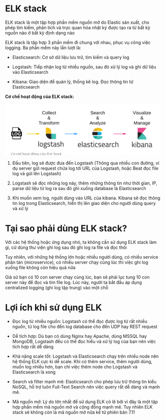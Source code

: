 # ELK stack

ELK stack là một tập hợp phần mềm nguồn mở do Elastic sản xuất, cho phép tìm kiếm, phân tích và trực quan hóa nhật ký được tạo ra từ bất kỳ nguồn nào ở bất kỳ định dạng nào

ELK stack là tập hợp 3 phần mềm đi chung với nhau, phục vụ công việc logging. Ba phần mềm này lần lượt là:

- Elasticsearch: Cơ sở dữ liệu lưu trữ, tìm kiếm và query log

- Logstash: Tiếp nhận log từ nhiều nguồn, sau đó xử lý log và ghi dữ liệu vào Elasticsearch

- Kibana: Giao diện để quản lý, thống kê log. Đọc thông tin từ Elasticsearch

**Cơ chế hoạt động của ELK stack:**

![](/ELK_stack/images/elk.png)

1. Đầu tiên, log sẽ được đưa đến Logstash (Thông qua nhiều con đường, ví dụ server gửi request chứa log tới URL của Logstash, hoặc Beat đọc file log và gửi lên Logstash)

2. Logstash sẽ đọc những log này, thêm những thông tin như thời gian, IP, parse dữ liệu từ log ra sau đó ghi xuống database là Elasticsearch

3. Khi muốn xem log, người dùng vào URL của kibana. Kibana sẽ đọc thông tin log trong Elasticsearch, hiển thị lên giao diện cho người dùng query và xử lý 

# Tại sao phải dùng ELK stack?

Với các hệ thống hoặc ứng dụng nhỏ, ta không cần sử dụng ELK stack làm gì, cứ dùng thư viện ghi log sau đó ghi log ra file và đọc thôi

Tuy nhiên, với những hệ thống lớn hoặc nhiều người dùng, có nhiều service phân tán (microservice), có nhiều server chạy cùng lúc thì việc ghi log xuống file không còn hiệu quả nữa

Giả sử bạn có 10 con server chạy cùng lúc, bạn sẽ phải lục tung 10 con server này để đọc và tìm file log. Lúc này, người ta bắt đầu áp dụng centralized logging (ghi log tập trung) vào một chỗ

# Lợi ích khi sử dụng ELK

- Đọc log từ nhiều nguồn: Logstash có thể đọc được log từ rất nhiều nguồn, từ log file cho đến log database cho đến UDP hay REST request

- Dễ tích hợp: Dù bạn có dùng Nginx hay Apache, dùng MSSQL hay MongoDB, Logstash đều có thể đọc hiểu và xử lý log của bạn nên việc tích hợp rất dễ dàng

- Khả năng scale tốt: Logstash và Elasticsearch chạy trên nhiều node nên hệ thống ELK cực kì dễ scale. Khi có thêm service, thêm người dùng, muốn log nhiều hơn, bạn chỉ việc thêm node cho Logstash và Elasticsearch là xong

- Search và filter mạnh mẽ: Elasticsearch cho phép lưu trữ thông tin kiểu NoSQL, hỗ trợ luôn Full-Text Search nên việc query rất dễ dàng và mạnh mẽ.

- Mã nguồn mở: Lý do lớn nhất để sử dụng ELK có lẽ bởi vì đây là một tập hợp phần mềm mã nguồn mở và cộng đồng mạnh mẽ. Tuy nhiên ELK stack sẽ không còn là mã nguồn mở nữa kể từ phiên bản 7.11